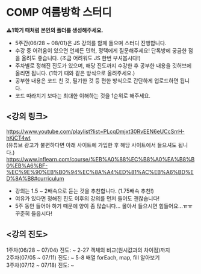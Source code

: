 # COMP 여름방학 스터디

**⚠️1학기 때처럼 본인의 폴더를 생성해주세요.**

- 5주간(06/28 ~ 08/01)은 JS 강의를 함께 들으며 스터디 진행합니다.
- 수강 중 어려움이 있으면 언제든 민혁, 정택에게 질문해주세요! 단톡방에 궁금한 점을 올려도 좋습니다. (조금 어려워도 JS 한번 부셔봅시다!)
- 주차별로 정해진 진도가 있으며, 해당 진도까지 수강한 후 공부한 내용을 깃허브에 올리면 됩니다. (1학기 때와 같은 방식으로 올려주세요.)
- 공부한 내용은 코드 친 것, 필기한 것 등 편한 방식으로 간단하게 업로드하면 됩니다.
- 코드 따라치기 보다는 최대한 이해하는 것을 1순위로 해주세요.


## <강의 링크>  
https://www.youtube.com/playlist?list=PLcqDmjxt30RvEEN6eUCcSrrH-hKjCT4wt  
(유튜브 광고가 불편하다면 아래 사이트에 가입한 후 해당 사이트에서 들으셔도 됩니다.)  
https://www.inflearn.com/course/%EB%A0%88%EC%B8%A0%EA%B8%B0%EB%A6%BF-%EC%9E%90%EB%B0%94%EC%8A%A4%ED%81%AC%EB%A6%BD%ED%8A%B8#curriculum

- 강의는 1.5 ~ 2배속으로 듣는 것을 추천합니다. (1.75배속 추천!)
- 여유가 있다면 정해진 진도 이후의 강의를 먼저 들어도 괜찮습니다!
- 5주 동안 들어야 하기 때문에 양이 좀 많습니다... 몰아서 들으시면 힘들어요...ㅠㅠ 꾸준히 들읍시다!

## <강의 진도>
1주차(06/28 ~ 07/04) 진도: ~ 2-27 객체의 비교(원시값과의 차이점)까지  
2주차(07/05 ~ 07/11) 진도: ~ 5-8 배열 forEach, map, fill 알아보기  
3주차(07/12 ~ 07/18) 진도: ~ 
